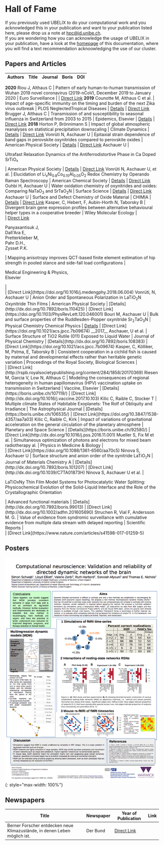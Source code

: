 # Hall of Fame

If you previously used UBELIX to do your computational work and you acknowledged this
in your publication and want to your publication listed here, please drop us a note
at hpc@id.unibe.ch.  
If you are wondering how you can acknowledge the usage of UBELIX in your
publication, have a look at the [homepage](index.md) of this documentation, where
you will find a text recommendation acknoowledging the use of our cluster.

## Papers and Articles

Authors | Title | Journal | Boris | DOI
--- | --- | --- | --- | ---
__2020__
Riou J, Althaus C | Pattern of early human-to-human transmission of Wuhan 2019 novel coronavirus (2019-nCoV), December 2019 to January 2020 | Euro Surveillance | | [Direct Link](https://doi.org/10.2807/1560-7917.ES.2020.25.4.2000058)
__2019__
Counotte M, Althaus C et al. | Impact of age-specific immunity on the timing and burden of the next Zika virus outbreak | PLOS NeglectedTropical Diseases | [Details](http://dx.doi.org/10.7892/boris.137920) | [Direct Link](http://dx.doi.org/10.1371/journal.pntd.0007978)
Brugger J, Althaus C | Transmission of and susceptibility to seasonal influenza in Switzerland from 2003 to 2015 | Epidemics, Elsevier | [Details](http://dx.doi.org/10.7892/boris.134297) | [Direct Link](https://doi.org/10.1016/j.epidem.2019.100373)
__2018__
Horton P, Brönnimann S | Impact of global atmospheric reanalyses on statistical precipitation downscaling | Climate Dynamics | [Details](http://dx.doi.org/10.7892/boris.120012) | [Direct Link](http://doi.org/10.1007/s00382-018-4442-6)
Vonrüti N, Aschauer U | Epitaxial strain dependence of band gaps in perovskite oxynitrides compared to perovskite oxides | <span>American Physical Society</span> | [Details](http://dx.doi.org/10.7892/boris.120630) | [Direct Link](https://doi.org/10.1103/PhysRevMaterials.2.105401)
Aschauer U | <p class="pageTitle" style="text-align: left;">Ultrafast Relaxation Dynamics of the Antiferrodistortive Phase in Ca Doped SrTiO₃</p> | <span>American Physical Society</span> | [Details](http://dx.doi.org/10.7892/boris.119148) | [Direct Link](https://doi.org/10.1103/PhysRevLett.121.055701)
Vonrüti N, Aschauer U, et al. | Elucidation of Li<sub>x</sub>Ni<sub>0.8</sub>Co<sub>0.15</sub>Al<sub>0.05</sub>O<sub>2</sub> Redox Chemistry by Operando Raman Spectroscopy | American Chemical Society | [Details](http://dx.doi.org/10.7892/boris.118507) | [Direct Link](https://doi.org/10.1021/acs.chemmater.8b01384)
Ouhbi H, Aschauer U | Water oxidation chemistry of oxynitrides and oxides: Comparing NaTaO<sub>3</sub>&nbsp;and SrTaO<sub>2</sub>N | Surface Science | [Details](http://dx.doi.org/10.7892/boris.119149) | [Direct Link](https://doi.org/10.1016/j.susc.2018.07.013)
Aschauer U | Surface and Defect Chemistry of Oxide Material | CHIMIA | [Details](http://dx.doi.org/10.7892/boris.117098) | [Direct Link](https://doi.org/10.2533/chimia.2018.286)
Kasper, C, Hebert, F, Aubin-Horth N, Taborsky B | Divergent brain gene expression profiles between alternative behavioural helper types in a cooperative breeder | Wiley Molecular Ecology | <br> | [Direct Link](https://doi.org/10.1111/mec.14837)
<p>Panyasantisuk J,<br>Dall'Ara E,<br>Pretterklieber M,<br>Pahr D.H.,<br>Zysset P.K.</p> | Mapping anisotropy improves QCT-based finite element estimation of hip strength in pooled stance and side-fall load configurations | <p>Medical Engineering &amp; Physics,<br><span style="letter-spacing: 0.0px;">Elsevier</span></p> | <br> | [Direct Link](https://doi.org/10.1016/j.medengphy.2018.06.004)
Vonrüti, N, Aschauer U | Anion Order and Spontaneous Polarization in LaTiO<sub>2</sub>N Oxynitride Thin Films | American Physical Society | [Details](http://dx.doi.org/10.7892/boris.110425) | [Direct Link](https://doi.org/10.1103/PhysRevLett.120.046001)
Bouri M, Aschauer U | Bulk and surface properties of the Ruddlesden-Popper oxynitride Sr<sub>2</sub>TaO<sub>3</sub>N | Physical Chemistry Chemical Physics | <a rel="nofollow" href="https://idos-wiki.unibe.ch/10.7892/boris.110062">Details</a> | [Direct Link](https://doi.org/10.1021/acs.jpcc.7b09674)
__2017__
Aschauer, U et al. | Surface Structure of TiO2 Rutile (011) Exposed to Liquid Water | Journal of Physical Chemistry | [Details](http://dx.doi.org/10.7892/boris.108383) | [Direct Link](https://doi.org/10.1021/acs.jpcc.7b09674)
Kasper, C, Kölliker, M, Pstma, E, Taborsky B | Consistent cooperation in a cichlid fish is caused by maternal and developmental effects rather than heritable genetic variation | Proceedings of the Royal Society, Biological Sciences | <br> | [Direct Link](http://rspb.royalsocietypublishing.org/content/284/1858/20170369)
Riesen M, Garcia V, Low N, Althaus C | Modeling the consequences of regional heterogeneity in human papillomavirus (HPV) vaccination uptake on transmission in Switzerland | Vaccine, Elsevier | [Details](https://boris.unibe.ch/107119/) | [Direct Link](http://dx.doi.org/10.1016/j.vaccine.2017.10.103)
Kilic C, Raible C, Stocker T | Multiple climate States of Habitable Exoplanets: The Rolf of Obliquity and Irradiance | The Astrophysical Journal | [Details](https://boris.unibe.ch/106535/) | [Direct Link](https://doi.org/10.3847/1538-4357/aa7a03)
Kilic C, Raible C, Kirk | Impact of variations of gravitational acceleration on the general circulation of the planetary atmosphere | <span>Planetary and Space Science</span> | [Details](https://boris.unibe.ch/92580/) | [Direct Link](http://dx.doi.org/10.1016/j.pss.2016.11.001)
Mueller S, Fix M et al. | Simultaneous optimization of photons and electrons for mixed beam radiotherapy al. | Physics in Medicine &amp; Biology | <br> | [Direct Link](https://doi.org/10.1088/1361-6560/aa70c5)
Ninova S, Aschauer U | Surface structure and anion order of the oynitride LaTiO<sub><small><span>2</span></small></sub>N | Journal of Materials Chemistry A | [Details](http://dx.doi.org/10.7892/boris.101207) | [Direct Link](http://dx.doi.org/10.1039/C7TA01873H)
Ninova S, Aschauer U et al. | <p class="pageTitle" style="text-align: left;">LaTiOxNy Thin Film Model Systems for Photocatalytic Water Splitting: Physicochemical Evolution of the Solid-Liquid Interface and the Role of the Crystallographic Orientation</p> | Advanced functional materials | [Details](http://dx.doi.org/10.7892/boris.99013) | [Direct Link](http://dx.doi.org/10.1002/adfm.201605690)
Struchen R, Vial F, Andersson M. G. | Value of evidence from syndromic surveillance with cumulative evidence from multiple data stream with delayed reporting | Scientific Reports | <br> | [Direct Link](https://www.nature.com/articles/s41598-017-01259-5)

## Posters

![Poster Schwab et al, 2016](images/hof_schwab_2016_ncsml.png "Schwab et al., Computational neuroscience: Validation and reliability of directed dynamic networks of the brain, 2016"){: style="max-width: 100%"}

## Newspapers

Title | Newspaper | Year of Publication | Link
--- | --- | --- | ---
Berner Forscher entdecken neue Klimazustände, in denen Leben möglich ist. | Der Bund | [Direct Link](https://webspecial.derbund.ch/longform/planet/planet/)
